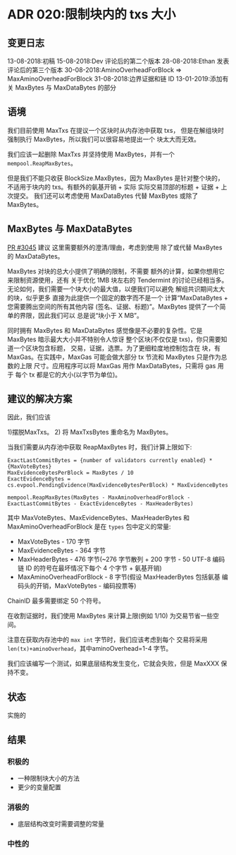 # ADR 020:限制块内的 txs 大小

## 变更日志

13-08-2018:初稿
15-08-2018:Dev 评论后的第二个版本
28-08-2018:Ethan 发表评论后的第三个版本
30-08-2018:AminoOverheadForBlock => MaxAminoOverheadForBlock
31-08-2018:边界证据和链 ID
13-01-2019:添加有关 MaxBytes 与 MaxDataBytes 的部分

## 语境

我们目前使用 MaxTxs 在提议一个区块时从内存池中获取 txs，
但是在解组块时强制执行 MaxBytes，所以我们可以很容易地提出一个
块太大而无效。

我们应该一起删除 MaxTxs 并坚持使用 MaxBytes，并有一个
`mempool.ReapMaxBytes`。

但是我们不能只收获 BlockSize.MaxBytes，因为 MaxBytes 是针对整个块的，
不适用于块内的 txs。有额外的氨基开销 + 实际
实际交易顶部的标题 + 证据 + 上次提交。
我们还可以考虑使用 MaxDataBytes 代替 MaxBytes 或除了 MaxBytes。

## MaxBytes 与 MaxDataBytes

[PR #3045](https://github.com/tendermint/tendermint/pull/3045) 建议
这里需要额外的澄清/理由，考虑到使用
除了或代替 MaxBytes 的 MaxDataBytes。

MaxBytes 对块的总大小提供了明确的限制，不需要
额外的计算，如果你想用它来限制资源使用，还有
关于优化 1MB 块左右的 Tendermint 的讨论已经相当多。
无论如何，我们需要一个块大小的最大值，以便我们可以避免
解组共识期间太大的块，似乎更多
直接为此提供一个固定的数字而不是一个
计算“MaxDataBytes + 您需要腾出空间的所有其他内容
(签名、证据、标题)”。MaxBytes 提供了一个简单的界限，因此我们可以
总是说“块小于 X MB”。

同时拥有 MaxBytes 和 MaxDataBytes 感觉像是不必要的复杂性。它是
MaxBytes 暗示最大大小并不特别令人惊讶
整个区块(不仅仅是 txs)，你只需要知道一个区块包含标题，
交易，证据，选票。为了更细粒度地控制包含在
块，有 MaxGas。在实践中，MaxGas 可能会做大部分
tx 节流和 MaxBytes 只是作为总数的上限
尺寸。应用程序可以将 MaxGas 用作 MaxDataBytes，只需将 gas 用于
每个 tx 都是它的大小(以字节为单位)。

## 建议的解决方案

因此，我们应该

1)摆脱MaxTxs。
2) 将 MaxTxsBytes 重命名为 MaxBytes。

当我们需要从内存池中获取 ReapMaxBytes 时，我们计算上限如下:

```
ExactLastCommitBytes = {number of validators currently enabled} * {MaxVoteBytes}
MaxEvidenceBytesPerBlock = MaxBytes / 10
ExactEvidenceBytes = cs.evpool.PendingEvidence(MaxEvidenceBytesPerBlock) * MaxEvidenceBytes

mempool.ReapMaxBytes(MaxBytes - MaxAminoOverheadForBlock - ExactLastCommitBytes - ExactEvidenceBytes - MaxHeaderBytes)
```

其中 MaxVoteBytes、MaxEvidenceBytes、MaxHeaderBytes 和 MaxAminoOverheadForBlock
是在 `types` 包中定义的常量:

- MaxVoteBytes - 170 字节
- MaxEvidenceBytes - 364 字节
- MaxHeaderBytes - 476 字节(~276 字节散列 + 200 字节 - 50 UTF-8 编码
  链 ID 的符号在最坏情况下每个 4 个字节 + 氨基开销)
- MaxAminoOverheadForBlock - 8 字节(假设 MaxHeaderBytes 包括氨基
  编码头的开销，MaxVoteBytes - 编码投票等)

ChainID 最多需要绑定 50 个符号。

在收割证据时，我们使用 MaxBytes 来计算上限(例如 1/10)
为交易节省一些空间。

注意在获取内存池中的 `max int` 字节时，我们应该考虑到每个
交易将采用`len(tx)+aminoOverhead`，其中aminoOverhead=1-4 字节。

我们应该编写一个测试，如果底层结构发生变化，它就会失败，但是
MaxXXX 保持不变。

## 状态

实施的

## 结果

### 积极的

* 一种限制块大小的方法
* 更少的变量配置

### 消极的

* 底层结构改变时需要调整的常量

### 中性的

